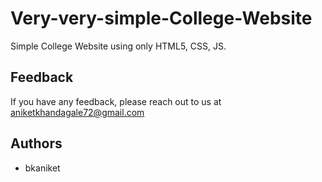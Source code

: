 # Very-very-simple-College-Website
Simple College Website using only HTML5, CSS, JS. 

## Feedback

If you have any feedback, please reach out to us at aniketkhandagale72@gmail.com

## Authors

- bkaniket
